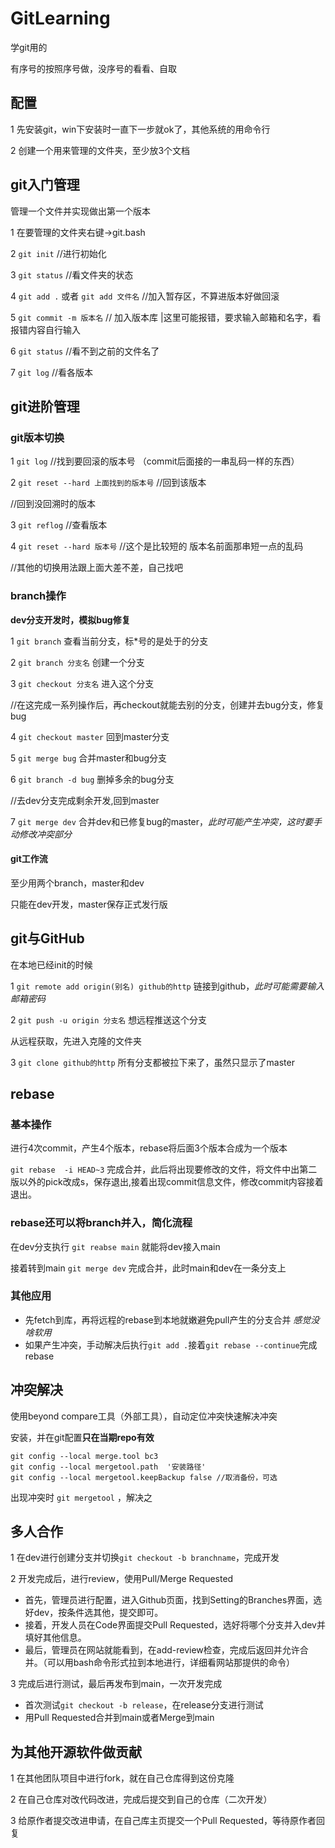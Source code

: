 # GitLearning
学git用的

有序号的按照序号做，没序号的看看、自取

## 配置
1 先安装git，win下安装时一直下一步就ok了，其他系统的用命令行

2 创建一个用来管理的文件夹，至少放3个文档

## git入门管理
管理一个文件并实现做出第一个版本

1 在要管理的文件夹右键->git.bash

2 `git init` //进行初始化

3 `git status` //看文件夹的状态

4 `git add .` 或者 `git add 文件名` //加入暂存区，不算进版本好做回滚

5 `git commit -m 版本名`  // 加入版本库  |这里可能报错，要求输入邮箱和名字，看报错内容自行输入

6 `git status` //看不到之前的文件名了

7 `git log` //看各版本

## git进阶管理
### git版本切换

1 `git log` //找到要回滚的版本号 （commit后面接的一串乱码一样的东西）

2 `git reset --hard 上面找到的版本号` //回到该版本

//回到没回溯时的版本

3 `git reflog` //查看版本

4 `git reset --hard 版本号` //这个是比较短的 版本名前面那串短一点的乱码

//其他的切换用法跟上面大差不差，自己找吧

### branch操作
**dev分支开发时，模拟bug修复**

1 `git branch` 查看当前分支，标\*号的是处于的分支

2 `git branch 分支名` 创建一个分支

3 `git checkout 分支名` 进入这个分支

//在这完成一系列操作后，再checkout就能去别的分支，创建并去bug分支，修复bug

4 `git checkout master` 回到master分支

5 `git merge bug` 合并master和bug分支

6 `git branch -d bug` 删掉多余的bug分支

//去dev分支完成剩余开发,回到master

7 `git merge dev` 合并dev和已修复bug的master，*此时可能产生冲突，这时要手动修改冲突部分*

#### git工作流
至少用两个branch，master和dev

只能在dev开发，master保存正式发行版

## git与GitHub

在本地已经init的时候

1 `git remote add origin(别名) github的http` 链接到github，*此时可能需要输入邮箱密码*

2 `git push -u origin 分支名` 想远程推送这个分支

从远程获取，先进入克隆的文件夹

3 `git clone github的http` 所有分支都被拉下来了，虽然只显示了master

## rebase
### 基本操作
进行4次commit，产生4个版本，rebase将后面3个版本合成为一个版本

`git rebase  -i HEAD~3` 完成合并，此后将出现要修改的文件，将文件中出第二版以外的pick改成s，保存退出,接着出现commit信息文件，修改commit内容接着退出。

### rebase还可以将branch并入，简化流程

在dev分支执行 `git reabse main` 就能将dev接入main

接着转到main `git merge dev` 完成合并，此时main和dev在一条分支上

### 其他应用
- 先fetch到库，再将远程的rebase到本地就嫩避免pull产生的分支合并 *感觉没啥软用*
- 如果产生冲突，手动解决后执行`git add .`接着`git rebase --continue`完成rebase

## 冲突解决
使用beyond compare工具（外部工具），自动定位冲突快速解决冲突

安装，并在git配置**只在当期repo有效**
```
git config --local merge.tool bc3
git config --local mergetool.path  '安装路径'
git config --local mergetool.keepBackup false //取消备份，可选
```

出现冲突时 `git mergetool` ，解决之

## 多人合作
1 在dev进行创建分支并切换`git checkout -b branchname`，完成开发

2 开发完成后，进行review，使用Pull/Merge Requested

- 首先，管理员进行配置，进入Github页面，找到Setting的Branches界面，选好dev，按条件选其他，提交即可。
- 接着，开发人员在Code界面提交Pull Requested，选好将哪个分支并入dev并填好其他信息。
- 最后，管理员在网站就能看到，在add-review检查，完成后返回并允许合并。（可以用bash命令形式拉到本地进行，详细看网站那提供的命令）

3 完成后进行测试，最后再发布到main，一次开发完成
+ 首次测试`git checkout -b release`，在release分支进行测试
+ 用Pull Requested合并到main或者Merge到main

## 为其他开源软件做贡献
1 在其他团队项目中进行fork，就在自己仓库得到这份克隆

2 在自己仓库对改代码改进，完成后提交到自己的仓库（二次开发）

3 给原作者提交改进申请，在自己库主页提交一个Pull Requested，等待原作者回复